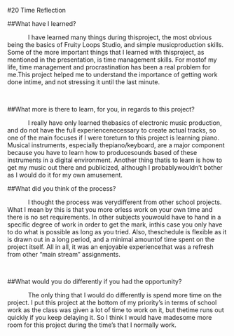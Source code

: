 #20 Time Reflection

##What have I learned?

            I have learned many things during thisproject, the most obvious being the basics of Fruity Loops Studio, and simple musicproduction skills. Some of the more important things that I learned with thisproject, as mentioned in the presentation, is time management skills. For mostof my life, time management and procrastination has been a real problem for me.This project helped me to understand the importance of getting work done intime, and not stressing it until the last minute.

 

##What more is there to learn, for you, in regards to this project?

            I really have only learned thebasics of electronic music production, and do not have the full experiencenecessary to create actual tracks, so one of the main focuses if I were toreturn to this project is learning piano. Musical instruments, especially thepiano/keyboard, are a major component because you have to learn how to producesounds based of these instruments in a digital environment. Another thing thatis to learn is how to get my music out there and publicized, although I probablywouldn’t bother as I would do it for my own amusement.

##What did you think of the process?

            I thought the process was verydifferent from other school projects. What I mean by this is that you more orless work on your own time and there is no set requirements. In other subjects youwould have to hand in a specific degree of work in order to get the mark, inthis case you only have to do what is possible as long as you tried. Also, theschedule is flexible as it is drawn out in a long period, and a minimal amountof time spent on the project itself. All in all, it was an enjoyable experiencethat was a refresh from other “main stream” assignments.

 

##What would you do differently if you had the opportunity?

            The only thing that I would do differently is spend more time on the project. I put this project at the bottom of my priority’s in terms of school work as the class was given a lot of time to work on it, but thetime runs out quickly if you keep delaying it. So I think I would have madesome more room for this project during the time’s that I normally work.